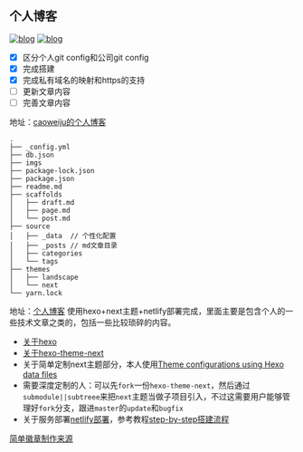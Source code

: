 ## 个人博客
[![blog](https://img.shields.io/badge/build-passed-green.svg)](https://github.com/caoweiju/tc_blog)
[![blog](https://img.shields.io/badge/version-v0.0.1-orange.svg)](https://www.caoweiju.com/)

- [x] 区分个人git config和公司git config
- [x] 完成搭建
- [x] 完成私有域名的映射和https的支持
- [ ] 更新文章内容
- [ ] 完善文章内容

地址：[caoweiju的个人博客](https://www.caoweiju.com)
````
.
├── _config.yml
├── db.json
├── imgs
├── package-lock.json
├── package.json
├── readme.md
├── scaffolds
│   ├── draft.md
│   ├── page.md
│   └── post.md
├── source
│   ├── _data  // 个性化配置
│   ├── _posts // md文章目录
│   ├── categories
│   └── tags
├── themes
│   ├── landscape
│   └── next
└── yarn.lock

````
地址：[个人博客](https://www.caoweiju.com)
使用hexo+next主题+netlify部署完成，里面主要是包含个人的一些技术文章之类的，包括一些比较琐碎的内容。

* [关于hexo](https://github.com/hexojs/hexo)
* [关于hexo-theme-next](https://github.com/iissnan/hexo-theme-next)
* 关于简单定制next主题部分，本人使用[Theme configurations using Hexo data files](https://github.com/iissnan/hexo-theme-next/issues/328)
* 需要深度定制的人：可以先`fork`一份`hexo-theme-next`，然后通过`submodule||subtreee`来把`next`主题当做子项目引入，不过这需要用户能够管理好`fork`分支，跟进`master`的`update`和`bugfix`
* 关于服务部署[netlify部署](https://app.netlify.com)，参考教程[step-by-step搭建流程](https://www.netlify.com/blog/2015/10/26/a-step-by-step-guide-hexo-on-netlify/)

[简单徽章制作来源](https://shields.io/)